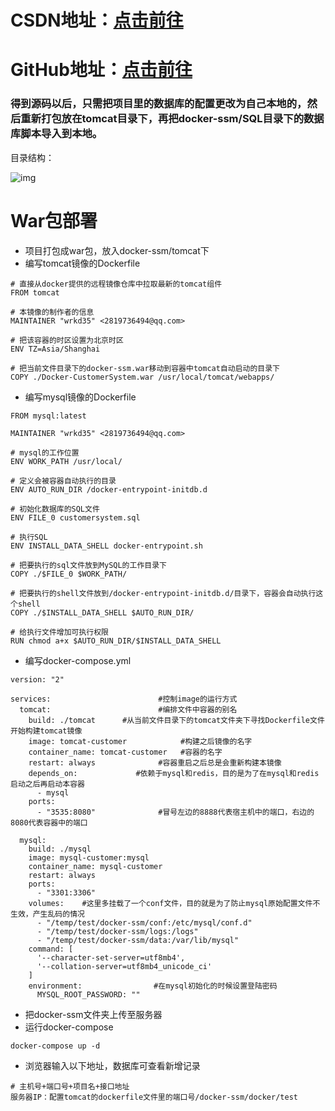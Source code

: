 # CSDN地址：[点击前往](https://blog.csdn.net/wrkd35/article/details/104015935)

# GitHub地址：[点击前往](https://github.com/wrkd35/Docker-War)

### 得到源码以后，只需把项目里的数据库的配置更改为自己本地的，然后重新打包放在tomcat目录下，再把docker-ssm/SQL目录下的数据库脚本导入到本地。

目录结构：

![img](https://img-blog.csdnimg.cn/20200117110905916.png)![点击并拖拽以移动](data:image/gif;base64,R0lGODlhAQABAPABAP///wAAACH5BAEKAAAALAAAAAABAAEAAAICRAEAOw==)

# War包部署

- 项目打包成war包，放入docker-ssm/tomcat下
- 编写tomcat镜像的Dockerfile

```
# 直接从docker提供的远程镜像仓库中拉取最新的tomcat组件
FROM tomcat

# 本镜像的制作者的信息
MAINTAINER "wrkd35" <2819736494@qq.com>

# 把该容器的时区设置为北京时区
ENV TZ=Asia/Shanghai

# 把当前文件目录下的docker-ssm.war移动到容器中tomcat自动启动的目录下
COPY ./Docker-CustomerSystem.war /usr/local/tomcat/webapps/
```

- 编写mysql镜像的Dockerfile

```
FROM mysql:latest

MAINTAINER "wrkd35" <2819736494@qq.com>

# mysql的工作位置
ENV WORK_PATH /usr/local/

# 定义会被容器自动执行的目录
ENV AUTO_RUN_DIR /docker-entrypoint-initdb.d

# 初始化数据库的SQL文件
ENV FILE_0 customersystem.sql

# 执行SQL
ENV INSTALL_DATA_SHELL docker-entrypoint.sh

# 把要执行的sql文件放到MySQL的工作目录下
COPY ./$FILE_0 $WORK_PATH/

# 把要执行的shell文件放到/docker-entrypoint-initdb.d/目录下，容器会自动执行这个shell
COPY ./$INSTALL_DATA_SHELL $AUTO_RUN_DIR/

# 给执行文件增加可执行权限
RUN chmod a+x $AUTO_RUN_DIR/$INSTALL_DATA_SHELL
```

- 编写docker-compose.yml

```
version: "2"

services:                        #控制image的运行方式
  tomcat:                        #编排文件中容器的别名
    build: ./tomcat      #从当前文件目录下的tomcat文件夹下寻找Dockerfile文件开始构建tomcat镜像
    image: tomcat-customer            #构建之后镜像的名字
    container_name: tomcat-customer   #容器的名字
    restart: always              #容器重启之后总是会重新构建本镜像
    depends_on:             #依赖于mysql和redis，目的是为了在mysql和redis启动之后再启动本容器
      - mysql
    ports:
      - "3535:8080"              #冒号左边的8888代表宿主机中的端口，右边的8080代表容器中的端口

  mysql:
    build: ./mysql
    image: mysql-customer:mysql
    container_name: mysql-customer
    restart: always
    ports:
      - "3301:3306"
    volumes:    #这里多挂载了一个conf文件，目的就是为了防止mysql原始配置文件不生效，产生乱码的情况
      - "/temp/test/docker-ssm/conf:/etc/mysql/conf.d"
      - "/temp/test/docker-ssm/logs:/logs"
      - "/temp/test/docker-ssm/data:/var/lib/mysql"
    command: [
      '--character-set-server=utf8mb4',
      '--collation-server=utf8mb4_unicode_ci'
    ]
    environment:                #在mysql初始化的时候设置登陆密码
      MYSQL_ROOT_PASSWORD: ""
```

- 把docker-ssm文件夹上传至服务器
- 运行docker-compose

```
docker-compose up -d
```

- 浏览器输入以下地址，数据库可查看新增记录

```
# 主机号+端口号+项目名+接口地址
服务器IP：配置tomcat的dockerfile文件里的端口号/docker-ssm/docker/test
```